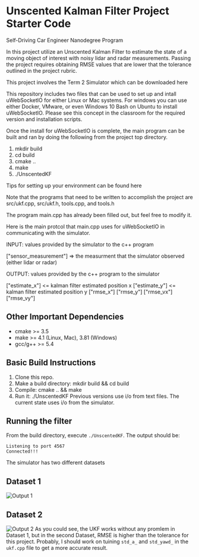 # Unscented Kalman Filter Project Starter Code
Self-Driving Car Engineer Nanodegree Program

In this project utilize an Unscented Kalman Filter to estimate the state of a moving object of interest with noisy lidar and radar measurements. Passing the project requires obtaining RMSE values that are lower that the tolerance outlined in the project rubric.

This project involves the Term 2 Simulator which can be downloaded here

This repository includes two files that can be used to set up and intall uWebSocketIO for either Linux or Mac systems. For windows you can use either Docker, VMware, or even Windows 10 Bash on Ubuntu to install uWebSocketIO. Please see this concept in the classroom for the required version and installation scripts.

Once the install for uWebSocketIO is complete, the main program can be built and ran by doing the following from the project top directory.

1. mkdir build
2. cd build
3. cmake ..
4. make
5. ./UnscentedKF

Tips for setting up your environment can be found here

Note that the programs that need to be written to accomplish the project are src/ukf.cpp, src/ukf.h, tools.cpp, and tools.h

The program main.cpp has already been filled out, but feel free to modify it.

Here is the main protcol that main.cpp uses for uWebSocketIO in communicating with the simulator.

INPUT: values provided by the simulator to the c++ program

["sensor_measurement"] => the measurment that the simulator observed (either lidar or radar)

OUTPUT: values provided by the c++ program to the simulator

["estimate_x"] <= kalman filter estimated position x ["estimate_y"] <= kalman filter estimated position y ["rmse_x"] ["rmse_y"] ["rmse_vx"] ["rmse_vy"]

## Other Important Dependencies
* cmake >= 3.5
* make >= 4.1 (Linux, Mac), 3.81 (Windows)
* gcc/g++ >= 5.4

## Basic Build Instructions
1. Clone this repo.
2. Make a build directory: mkdir build && cd build
3. Compile: cmake .. && make
4. Run it: ./UnscentedKF Previous versions use i/o from text files. The current state uses i/o from the simulator.

## Running the filter
From the build directory, execute `./UnscentedKF`. The output should be:
```
Listening to port 4567
Connected!!!
```
The simulator has two different datasets

## Dataset 1
![Output 1](/images/dataset1.PNG)
## Dataset 2
![Output 2](/images/dataset2.PNG)
As you could see, the UKF works without any promlem in Dataset 1, but in the second Dataset, RMSE is higher than the tolerance for this project. Probably, I should work on tuining ```std_a_``` and ```std_yawd_``` in the ```ukf.cpp``` file to get a more accurate result.
